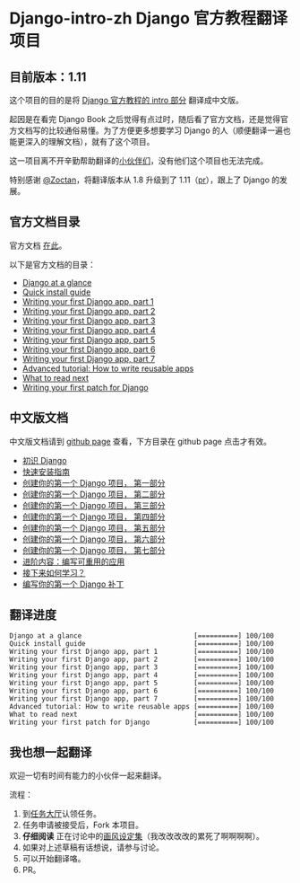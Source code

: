 # Django-intro-zh Django 官方教程翻译项目

目前版本：1.11
---

这个项目的目的是将 [Django 官方教程的 intro 部分][django-intro] 翻译成中文版。

起因是在看完 Django Book 之后觉得有点过时，随后看了官方文档，还是觉得官方文档写的比较通俗易懂。为了方便更多想要学习 Django 的人（顺便翻译一遍也能更深入的理解文档），就有了这个项目。

这一项目离不开辛勤帮助翻译的[小伙伴们](https://github.com/7sDream/django-intro-zh/graphs/contributors)，没有他们这个项目也无法完成。

特别感谢 [@Zoctan](https://github.com/Zoctan)，将翻译版本从 1.8 升级到了 1.11（[pr](https://github.com/7sDream/django-intro-zh/pull/17)），跟上了 Django 的发展。

## 官方文档目录

官方文档 [在此][django-intro]。

以下是官方文档的目录：

- [Django at a glance][django-intro-glance]
- [Quick install guide][django-intro-install]
- [Writing your first Django app, part 1][django-intro-wyfda-1]
- [Writing your first Django app, part 2][django-intro-wyfda-2]
- [Writing your first Django app, part 3][django-intro-wyfda-3]
- [Writing your first Django app, part 4][django-intro-wyfda-4]
- [Writing your first Django app, part 5][django-intro-wyfda-5]
- [Writing your first Django app, part 6][django-intro-wyfda-6]
- [Writing your first Django app, part 7][django-intro-wyfda-7]
- [Advanced tutorial: How to write reusable apps][django-intro-reusableapp]
- [What to read next][django-intro-whatsnext]
- [Writing your first patch for Django][django-intro-pathch]

## 中文版文档

中文版文档请到 [github page][gh-url] 查看，下方目录在 github page 点击才有效。

- [初识 Django](glance.md)
- [快速安装指南](install.md)
- [创建你的第一个 Django 项目， 第一部分](part1.md)
- [创建你的第一个 Django 项目， 第二部分](part2.md)
- [创建你的第一个 Django 项目， 第三部分](part3.md)
- [创建你的第一个 Django 项目， 第四部分](part4.md)
- [创建你的第一个 Django 项目， 第五部分](part5.md)
- [创建你的第一个 Django 项目， 第六部分](part6.md)
- [创建你的第一个 Django 项目， 第七部分](part7.md)
- [进阶内容：编写可重用的应用](reusable_app.md)
- [接下来如何学习？](whats_next.md)
- [编写你的第一个 Django 补丁](patch.md)

## 翻译进度

```text
Django at a glance                            [==========] 100/100
Quick install guide                           [==========] 100/100
Writing your first Django app, part 1         [==========] 100/100
Writing your first Django app, part 2         [==========] 100/100
Writing your first Django app, part 3         [==========] 100/100
Writing your first Django app, part 4         [==========] 100/100
Writing your first Django app, part 5         [==========] 100/100
Writing your first Django app, part 6         [==========] 100/100
Writing your first Django app, part 7         [==========] 100/100
Advanced tutorial: How to write reusable apps [==========] 100/100
What to read next                             [==========] 100/100
Writing your first patch for Django           [==========] 100/100
```

## 我也想一起翻译

欢迎一切有时间有能力的小伙伴一起来翻译。

流程：

1. 到[任务大厅](https://github.com/7sDream/django-intro-zh/issues/1)认领任务。
2. 任务申请被接受后，Fork 本项目。
3. **仔细阅读** 正在讨论中的[画风设定集](https://github.com/7sDream/django-intro-zh/issues/2)（我改改改改的累死了啊啊啊啊）。
4. 如果对上述草稿有话想说，请参与讨论。
5. 可以开始翻译咯。
6. PR。

[django-intro]: https://docs.djangoproject.com/en/1.11/intro/
[django-intro-glance]: https://docs.djangoproject.com/en/1.11/intro/overview/
[django-intro-install]: https://docs.djangoproject.com/en/1.11/intro/install/
[django-intro-wyfda-1]: https://docs.djangoproject.com/en/1.11/intro/tutorial01/
[django-intro-wyfda-2]: https://docs.djangoproject.com/en/1.11/intro/tutorial02/
[django-intro-wyfda-3]: https://docs.djangoproject.com/en/1.11/intro/tutorial03/
[django-intro-wyfda-4]: https://docs.djangoproject.com/en/1.11/intro/tutorial04/
[django-intro-wyfda-5]: https://docs.djangoproject.com/en/1.11/intro/tutorial05/
[django-intro-wyfda-6]: https://docs.djangoproject.com/en/1.11/intro/tutorial06/
[django-intro-wyfda-7]: https://docs.djangoproject.com/en/1.11/intro/tutorial07/
[django-intro-reusableapp]: https://docs.djangoproject.com/en/1.11/intro/reusable-apps/
[django-intro-whatsnext]: https://docs.djangoproject.com/en/1.11/intro/whatsnext/
[django-intro-pathch]: https://docs.djangoproject.com/en/1.11/intro/contributing/

[gh-url]: http://7sdream.github.io/django-intro-zh/
